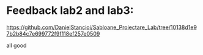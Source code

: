 # Feedback lab2 and lab3:
https://github.com/DanielStancioi/Sabloane_Proiectare_Lab/tree/10138d1e97b2b84c7e699772f9f118ef257e0509

all good
